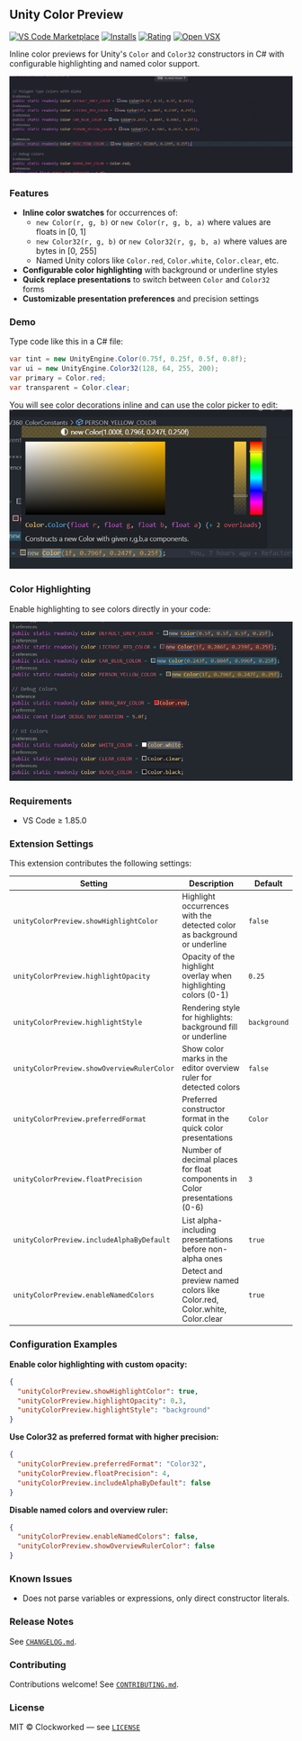 ## Unity Color Preview

[![VS Code Marketplace](https://img.shields.io/visual-studio-marketplace/v/clock-worked.vscode-unity-color-preview)](https://marketplace.visualstudio.com/items?itemName=clock-worked.vscode-unity-color-preview)
[![Installs](https://img.shields.io/visual-studio-marketplace/i/clock-worked.vscode-unity-color-preview)](https://marketplace.visualstudio.com/items?itemName=clock-worked.vscode-unity-color-preview)
[![Rating](https://img.shields.io/visual-studio-marketplace/r/clock-worked.vscode-unity-color-preview)](https://marketplace.visualstudio.com/items?itemName=clock-worked.vscode-unity-color-preview)
[![Open VSX](https://img.shields.io/open-vsx/v/clock-worked/vscode-unity-color-preview)](https://open-vsx.org/extension/clock-worked/vscode-unity-color-preview)

Inline color previews for Unity's `Color` and `Color32` constructors in C# with configurable highlighting and named color support.

![Demo](media/color-preview.gif)

### Features

- **Inline color swatches** for occurrences of:
  - `new Color(r, g, b)` or `new Color(r, g, b, a)` where values are floats in \[0, 1\]
  - `new Color32(r, g, b)` or `new Color32(r, g, b, a)` where values are bytes in \[0, 255\]
  - Named Unity colors like `Color.red`, `Color.white`, `Color.clear`, etc.
- **Configurable color highlighting** with background or underline styles
- **Quick replace presentations** to switch between `Color` and `Color32` forms
- **Customizable presentation preferences** and precision settings

### Demo

Type code like this in a C# file:

```csharp
var tint = new UnityEngine.Color(0.75f, 0.25f, 0.5f, 0.8f);
var ui = new UnityEngine.Color32(128, 64, 255, 200);
var primary = Color.red;
var transparent = Color.clear;
```

You will see color decorations inline and can use the color picker to edit:
![Preview](media/preview.png)

### Color Highlighting

Enable highlighting to see colors directly in your code:

![Highlight Demo](media/highlight.png)

### Requirements

- VS Code ≥ 1.85.0

### Extension Settings

This extension contributes the following settings:

| Setting | Description | Default |
|---------|-------------|---------|
| `unityColorPreview.showHighlightColor` | Highlight occurrences with the detected color as background or underline | `false` |
| `unityColorPreview.highlightOpacity` | Opacity of the highlight overlay when highlighting colors (0-1) | `0.25` |
| `unityColorPreview.highlightStyle` | Rendering style for highlights: background fill or underline | `background` |
| `unityColorPreview.showOverviewRulerColor` | Show color marks in the editor overview ruler for detected colors | `false` |
| `unityColorPreview.preferredFormat` | Preferred constructor format in the quick color presentations | `Color` |
| `unityColorPreview.floatPrecision` | Number of decimal places for float components in Color presentations (0-6) | `3` |
| `unityColorPreview.includeAlphaByDefault` | List alpha-including presentations before non-alpha ones | `true` |
| `unityColorPreview.enableNamedColors` | Detect and preview named colors like Color.red, Color.white, Color.clear | `true` |

### Configuration Examples

**Enable color highlighting with custom opacity:**
```json
{
  "unityColorPreview.showHighlightColor": true,
  "unityColorPreview.highlightOpacity": 0.3,
  "unityColorPreview.highlightStyle": "background"
}
```

**Use Color32 as preferred format with higher precision:**
```json
{
  "unityColorPreview.preferredFormat": "Color32",
  "unityColorPreview.floatPrecision": 4,
  "unityColorPreview.includeAlphaByDefault": false
}
```

**Disable named colors and overview ruler:**
```json
{
  "unityColorPreview.enableNamedColors": false,
  "unityColorPreview.showOverviewRulerColor": false
}
```

### Known Issues

- Does not parse variables or expressions, only direct constructor literals.

### Release Notes

See [`CHANGELOG.md`](./CHANGELOG.md).

### Contributing

Contributions welcome! See [`CONTRIBUTING.md`](./CONTRIBUTING.md).

### License

MIT © Clockworked — see [`LICENSE`](./LICENSE)


